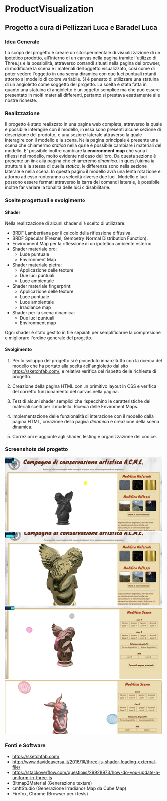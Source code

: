 # ProductVisualization

## Progetto a cura di Pellizzari Luca e Baradel Luca

### Idea Generale

Lo scopo del progetto è creare un sito sperimentale di visualizzazione di un ipotetico prodotto, all'interno di un canvas nella pagina tramite l'utilizzo di Three.js e la possibilità, attraverso comandi situati nella pagina del browser, di modificare la scena e i materiali dell'oggetto visualizzato, così come di poter vedere l'oggetto in una scena dinamica con due luci puntuali rotanti attorno al modello di colore variabile.
Si è pensato di utilizzare una statuina di un angioletto come soggetto del progetto. La scelta è stata fatta in quanto una statuina di angioletto è un oggetto semplice ma che può essere presentato in molti materiali differenti, pertanto si prestava esattamente alle nostre richeste.

### Realizzazione

Il progetto è stato realizzato in una pagina web completa, attraverso la quale è possibile interagire con il modello, in essa sono presenti alcune sezione di descrizione del prodotto, e una sezione laterale attraverso la quale interagire con il modello e la scena. Nella pagina principale è presente una scena che chiamermo *statica* nella quale è possibile cambiare i materiali del modello. E' possibile inoltre cambiare la **environment map** che varia i riflessi nel modello, molto evidente nel caso dell'oro. Da questa sezione è presente un link alla pagina che chiameremo *dinamica*. In quest'ultima la struttura è la stessa di quella *statica*, le differenze sono nella sezione laterale e nella scena. In questa pagina il modello avrà una lenta rotazione e attorno ad esso ruoteranno a velocità diverse due luci. Modello e luci possono essere fermati attraverso la barra dei comandi laterale, è possibile inoltre far variare la tonalità delle luci o disabilitarle.

### Scelte progettuali e svolgimento

#### Shader

Nella realizzazione di alcuni shader si è scelto di utilizzare:
* BRDF Lambertiana per il calcolo della riflessione diffusiva.
* BRDF Specular (Fresnel, Gemoetry, Normal Distribution Function).
* Environment Map per la riflessione di un ipotetico ambiente esterno.
* Shader materiale oro:
    * Luce puntuale
    * Environment Map
* Shader materiale pietra:
    * Applicazione delle texture
    * Due luci puntuali
    * Luce ambientale 
* Shader materiale fingerprint: 
    * Applicazione delle texture 
    * Luce puntuale
    * Luce ambientale
    * Irradiance map
* Shader per la scena dinamica:
    * Due luci puntuali
    * Environment map

Ogni shader è stato gestito in file separati per semplificarne la compresione e migliorare l'ordine generale del progetto.

#### Svolgimento

1. Per lo sviluppo del progetto si è proceduto innanzitutto con la ricerca del modello che ha portato alla scelta dell'angioletto dal sito https://sketchfab.com/, e relativa verifica del rispetto delle richieste di progetto.

2. Creazione della pagina HTML con un primitivo layout in CSS e verifica del corretto funzionamento del canvas nella pagina.

3. Test di alcuni shader semplici che rispecchino le caratteristiche dei materiali scelti per il modello. Ricerca delle Enviroment Maps.

4. Implementazione delle funzionalità di interazione con il modello dalla pagina HTML, creazione della pagina *dinamica* e creazione della scena dinamica.

5. Correzioni e aggiunte agli shader, testing e organizzazione del codice.

### Screenshots del progetto

 ![Screenshot 1](/Screenshots/Screenshot1.jpg)
 ![Screenshot 2](/Screenshots/Screenshot2.jpg)
 ![Screenshot 3](/Screenshots/Screenshot3.jpg)
 ![Screenshot 4](/Screenshots/Screenshot4.jpg) 

### Fonti e Software

* https://sketchfab.com/
* http://www.davideaversa.it/2016/10/three-js-shader-loading-external-file/
* https://stackoverflow.com/questions/29928973/how-do-you-update-a-uniform-in-three-js
* Bitmap2Material (Generazione texture)
* cmftStudio (Generazione Irradiance Map da Cube Map)
* Firefox, Chrome (Browser per i tests)

